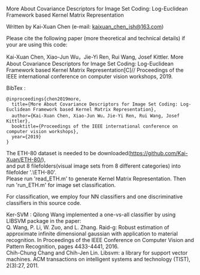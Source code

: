 More About Covariance Descriptors for Image Set Coding: Log-Euclidean Framework based Kernel Matrix Representation

Written by Kai-Xuan Chen (e-mail: kaixuan_chen_jsh@163.com)   

Please cite the following paper (more theoretical and technical details) if your are using this code:

Kai-Xuan Chen, Xiao-Jun Wu，Jie-Yi Ren, Rui Wang, Josef Kittler. More About Covariance Descriptors for Image Set Coding: Log-Euclidean Framework based Kernel Matrix Representation[C]// Proceedings of the IEEE international conference on computer vision workshops, 2019.


BibTex : 
```
@inproceedings{chen2019more,
  title={More About Covariance Descriptors for Image Set Coding: Log-Euclidean Framework based Kernel Matrix Representation},
  author={Kai-Xuan Chen, Xiao-Jun Wu，Jie-Yi Ren, Rui Wang, Josef Kittler},
  booktitle={Proceedings of the IEEE international conference on computer vision workshops},
  year={2019}
} 
```

The ETH-80 dataset is needed to be downloaded(https://github.com/Kai-Xuan/ETH-80/),  
and put 8 filefolders(visual image sets from 8 different categories) into filefolder '.\ETH-80\'.  
Please run 'read_ETH.m' to generate Kernel Matrix Representation. Then run 'run_ETH.m' for image set classification.  


For classification, we employ four NN classifiers and one discriminative classifiers in this source code.  

Ker-SVM : Qilong Wang implemented a one-vs-all classifier by using LIBSVM package in the paper:  
Q. Wang, P. Li, W. Zuo, and L. Zhang. Raid-g: Robust estimation of approximate infinite dimensional gaussian with application to material recognition. In Proceedings of the IEEE Conference on Computer Vision and Pattern Recognition, pages 4433-4441, 2016.  
Chih-Chung Chang and Chih-Jen Lin. Libsvm: a library for support vector machines. ACM transactions on intelligent systems and technology
(TIST), 2(3):27, 2011.